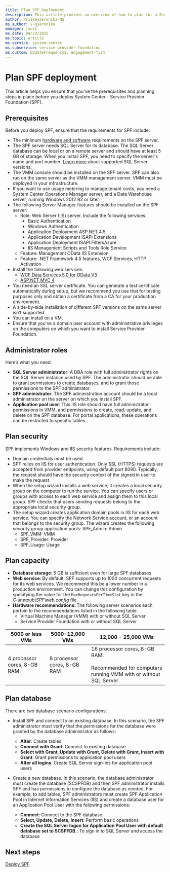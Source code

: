 ```yaml
---
title: Plan SPF Deployment
description: This article provides an overview of how to plan for a Service Provider Foundation installation.
author: PriskeyJeronika-MS
ms.author: v-gjeronika
manager: jsuri
ms.date: 04/23/2025
ms.topic: article
ms.service: system-center
ms.subservice: service-provider-foundation
ms.custom: UpdateFrequency2, engagement-fy24
---
```


# Plan SPF deployment



This article helps you ensure that you've the prerequisites and planning steps in place before you deploy System Center - Service Provider Foundation (SPF).

## Prerequisites

Before you deploy SPF, ensure that the requirements for SPF include:

-	The minimum [hardware and software](./system-requirements-spf.md) requirements on the SPF server.
-	The SPF server needs SQL Server for its database. The SQL Server database can be local or on a remote server and should have at least 5 GB of storage. When you install SPF, you need to specify the server's name and port number. [Learn more](./system-requirements-spf.md#sql-server) about supported SQL Server versions.
-	The VMM console should be installed on the SPF server. SPF can also run on the same server as the VMM management server. VMM must be deployed in your infrastructure.
-	If you want to use usage metering to manage tenant costs, you need a System Center Operations Manager server, and a Data Warehouse server, running Windows 2012 R2 or later.
-	The following Server Manager features should be installed on the SPF server:
    - Role: Web Server (IIS) server. Include the following services:
        - Basic Authentication
        - Windows Authentication
        - Application Deployment ASP.NET 4.5
        - Application Development ISAPI Extensions
        - Application Deployment ISAPI FiltersAzure
        - IIS Management Scripts and Tools Role Service
    - Feature: Management OData IIS Extension
    - Feature: .NET Framework 4.5 features, WCF Services, HTTP Activation
-	Install the following web services:
    - [WCF Data Services 5.0 for OData V3](https://go.microsoft.com/fwlink/p/?LinkId=263941)
    - [ASP.NET MVC 4](https://go.microsoft.com/fwlink/?LinkID=277086)
-	You need an SSL server certificate. You can generate a test certificate automatically during setup, but we recommend you use that for testing purposes only and obtain a certificate from a CA for your production environment.
-	A side-by-side installation of different SPF versions on the same server isn’t supported.
-	You can install on a VM.
-	Ensure that you've a domain user account with administrative privileges on the computers on which you want to install Service Provider Foundation.

## Administrator roles

Here’s what you need:

- **SQL Server administrator**: A DBA role with full administrator rights on the SQL Server instance used by SPF. The administrator should be able to grant permissions to create databases, and to grant those permissions to the SPF administrator.
- **SPF administrator**: The SPF administration account should be a local administrator on the server on which you install SPF.
- **Application pool user**: This IIS role should have full administrator permissions in VMM, and permissions to create, read, update, and delete on the SPF database. For portal applications, these operations can be restricted to specific tables.

## Plan security

SPF implements Windows and IIS security features. Requirements include:

- Domain credentials must be used.
- SPF relies on IIS for user authentication. Only SSL (HTTPS) requests are accepted from provider endpoints, using default port 8090. Typically, the request should have the security context of the signed in user to make the request.
- When the setup wizard installs a web service, it creates a local security group on the computer to run the service. You can specify users or groups with access to each web service and assign them to this local group. SPF checks that users sending requests belong to the appropriate local security group.
- The setup wizard creates application domain pools in IIS for each web service. You can specify the Network Service account, or an account that belongs to the security group. The wizard creates the following security group application pools:
SPF_Admin: Admin
    - SPF_VMM: VMM
    - SPF_Provider: Provider
    - SPF_Usage: Usage


## Plan capacity

- **Database storage**: 5 GB is sufficient even for large SPF databases.
- **Web service**: By default, SPF supports up to 1000 concurrent requests for its web services. We recommend this be a lower number in a production environment. You can change this configuration by specifying the value for the `MaxRequestsPerTimeSlot` key in the *C:\inetpub\SPF\web.config* file.
- **Hardware recommendations**: The following server scenarios each pertain to the recommendations listed in the following table.
    - Virtual Machine Manager (VMM) with or without SQL Server
    - Service Provider Foundation with or without SQL Server

**5000 or less VMs** | **5000-12,000 VMs** | **12,000 - 25,000 VMs**
--- | --- | ---
4 processor cores, 8-GB RAM | 8 processor cores, 8-GB RAM | 16 processor cores, 8-GB RAM.<br/><br/> Recommended for computers running VMM with or without SQL Server.

## Plan database

There are two database scenario configurations:

- Install SPF and connect to an existing database. In this scenario, the SPF administrator must verify that the permissions for the database were granted by the database administrator as follows:
    - **Alter**: Create tables
    - **Connect with Grant**: Connect to existing database
    - **Select with Grant, Update with Grant, Delete with Grant, Insert with Grant**: Grant permissions to application pool users
    - **Alter all logins**: Create SQL Server sign-ins for application pool users

- Create a new database. In this scenario, the database administrator must create the database (SCSPFDB) and then SPF administrator installs SPF and has permissions to configure the database as needed. For example, to add tables, SPF administrators must create SPF Application Pool in Internet Information Services (IIS) and create a database user for an Application Pool User with the following permissions:
    - **Connect**: Connect to the SPF database
    - **Select, Update, Delete, Insert**: Perform basic operations
    - **Create the SQL Server logon for Application Pool User with default database set to SCSPFDB.**: To sign in to SQL Server and access the database

## Next steps

[Deploy SPF](deploy-spf.md)